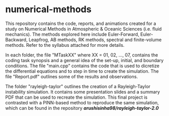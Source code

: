 # numerical-methods

This repository contains the code, reports, and animations created for a study on Numerical Methods in Atmospheric & Oceanic Sciences (i.e. fluid mechanics). The methods explored here include Euler-Forward, Euler-Backward, Leapfrog, AB methods, RK methods, spectral and finite-volume methods. Refer to the syllabus attached for more details.

In each folder, the file "MTaskXX" where XX = 01, 02, ..., 07, contains the coding task synopsis and a general idea of the set-up, initial, and boundary conditions. The file "main.cpp" contains the code that is used to dicretize the differential equations and to step in time to create the simulation. The file "Report.pdf" outlines some of the results and observations.

The folder "rayleigh-taylor" outlines the creation of a Rayleigh-Taylor instability simulation. It contains some presentation slides and a summary PDF that can be used to recreate the simulation. This final project is contrasted with a PINN-based method to reproduce the same simulation, which can be found in the repository <i><b> arushisinha98/rayleigh-taylor-2.0 </b></i>
